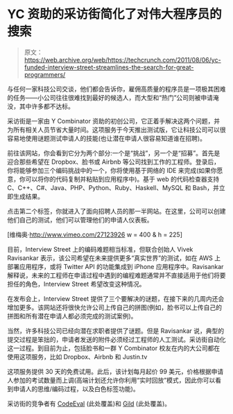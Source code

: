 # YC 资助的采访街简化了对伟大程序员的搜索

> 原文：<https://web.archive.org/web/https://techcrunch.com/2011/08/06/yc-funded-interview-street-streamlines-the-search-for-great-programmers/>

与任何一家科技公司交谈，他们都会告诉你，雇佣高质量的程序员是一项极其困难的任务——小公司往往很难找到最好的候选人，而大型和“热门”公司则被申请淹没，其中许多都不达标。

采访街是一家由 Y Combinator 资助的初创公司，它正着手解决这两个问题，并为所有相关人员节省大量时间。这项服务于今天推出测试版，它让科技公司可以很容易地使用谜题测试申请人的技能(也让潜在申请人很容易知道谁在招聘)。

前往该网站，你会看到它分为两个部分:一个是“挑战”，另一个是“招募”。首先是迎合那些希望在 Dropbox、脸书或 Airbnb 等公司找到工作的工程师。登录后，你将能够参加三个编码挑战中的一个，你将使用基于网络的 IDE 来完成(如果你愿意，你可以将你的代码复制并粘贴到应用程序中)。基于 web 的代码检查器支持 C、C++、C#、Java、PHP、Python、Ruby、Haskell、MySQL 和 Bash，并立即生成结果。

点击第二个标签，你就进入了面向招聘人员的那一半网站。在这里，公司可以创建他们自己的测试，他们可以管理他们的申请人仪表板。

[维梅奥·http://www.vimeo.com/27123926 w = 400 & h = 225]

目前，Interview Street 上的编码难题相当标准，但联合创始人 Vivek Ravisankar 表示，该公司希望在未来提供更多“真实世界”的测试，如在 AWS 上部署应用程序，或将 Twitter API 的功能集成到 iPhone 应用程序中。Ravisankar 解释说，未来的工程师在申请过程中遇到的编程难题通常并不直接适用于他们将要担任的角色，Interview Street 希望改变这种情况。

在发布会上，Interview Street 提供了三个要解决的谜题，在接下来的几周内还会增加更多。该网站还将很快允许公司上传自己的拼图(例如，脸书可以上传自己的拼图和所有潜在申请人都必须完成的测试案例)。

当然，许多科技公司已经向潜在求职者提供了谜题。但是 Ravisankar 说，典型的提交过程是笨拙的，申请者发送的附件必须经过工程师的人工测试。采访街自动化这一过程。到目前为止，包括脸书和一群 Y Combinator 校友在内的大公司都在使用这项服务，比如 Dropbox、Airbnb 和 Justin.tv

这项服务提供 30 天的免费试用。此后，该计划每月起价 99 美元，价格根据申请人参加的考试数量而上调(高端计划还允许你利用“实时回放”模式，因此你可以看到申请人的思维/编码过程，以及白色标签功能)。

采访街的竞争者有 [CodeEval](https://web.archive.org/web/20230131024720/http://www.codeeval.com/) (此处覆盖)和 [Gild](https://web.archive.org/web/20230131024720/http://www.gild.com/) (此处覆盖)。
